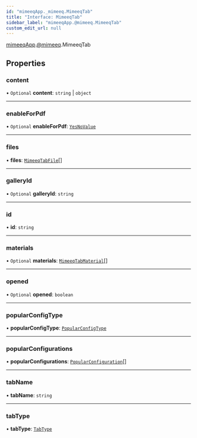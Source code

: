 ```yaml
---
id: "mimeeqApp._mimeeq.MimeeqTab"
title: "Interface: MimeeqTab"
sidebar_label: "mimeeqApp.@mimeeq.MimeeqTab"
custom_edit_url: null
---
```


[mimeeqApp](../modules/mimeeqApp.md).[@mimeeq](../namespaces/mimeeqApp._mimeeq.md).MimeeqTab

## Properties

### content

• `Optional` **content**: `string` \| `object`

___

### enableForPdf

• `Optional` **enableForPdf**: [`YesNoValue`](../enums/mimeeqApp._mimeeq.YesNoValue.md)

___

### files

• **files**: [`MimeeqTabFile`](mimeeqApp._mimeeq.MimeeqTabFile.md)[]

___

### galleryId

• `Optional` **galleryId**: `string`

___

### id

• **id**: `string`

___

### materials

• `Optional` **materials**: [`MimeeqTabMaterial`](mimeeqApp._mimeeq.MimeeqTabMaterial.md)[]

___

### opened

• `Optional` **opened**: `boolean`

___

### popularConfigType

• **popularConfigType**: [`PopularConfigType`](../enums/mimeeqApp._mimeeq.PopularConfigType.md)

___

### popularConfigurations

• **popularConfigurations**: [`PopularConfiguration`](mimeeqApp._mimeeq.PopularConfiguration.md)[]

___

### tabName

• **tabName**: `string`

___

### tabType

• **tabType**: [`TabType`](../enums/mimeeqApp._mimeeq.TabType.md)
